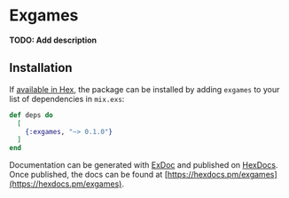 # Exgames

**TODO: Add description**

## Installation

If [available in Hex](https://hex.pm/docs/publish), the package can be installed
by adding `exgames` to your list of dependencies in `mix.exs`:

```elixir
def deps do
  [
    {:exgames, "~> 0.1.0"}
  ]
end
```

Documentation can be generated with [ExDoc](https://github.com/elixir-lang/ex_doc)
and published on [HexDocs](https://hexdocs.pm). Once published, the docs can
be found at [https://hexdocs.pm/exgames](https://hexdocs.pm/exgames).

